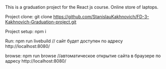 This is a graduation project for the React js course. Online store of laptops.



Project clone:    git clone https://github.com/StanislauKakhnovich/FD-3-Kakhnovich-Graduation-project.git


Project setup:    npm i

Run:              npm run livebuild // сайт будет доступен по адресу http://localhost:8080/


browse:           npm run browse //автоматическое открытие сайта в браузере по адресу http://localhost:8080/
